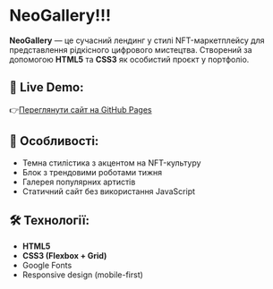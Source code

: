# NeoGallery!!!

**NeoGallery** — це сучасний лендинг у стилі NFT-маркетплейсу для представлення рідкісного цифрового мистецтва. Створений за допомогою **HTML5** та **CSS3** як особистий проєкт у портфоліо.

## 🔗 Live Demo:
👉<a href="https://viktor-baratej.github.io/NeoGallery/" target="_blank">Переглянути сайт на GitHub Pages</a>


## 📌 Особливості:
- Темна стилістика з акцентом на NFT-культуру  
- Блок з трендовими роботами тижня  
- Галерея популярних артистів   
- Статичний сайт без використання JavaScript


## 🛠️ Технології:
- **HTML5**  
- **CSS3 (Flexbox + Grid)**  
- Google Fonts  
- Responsive design (mobile-first)


